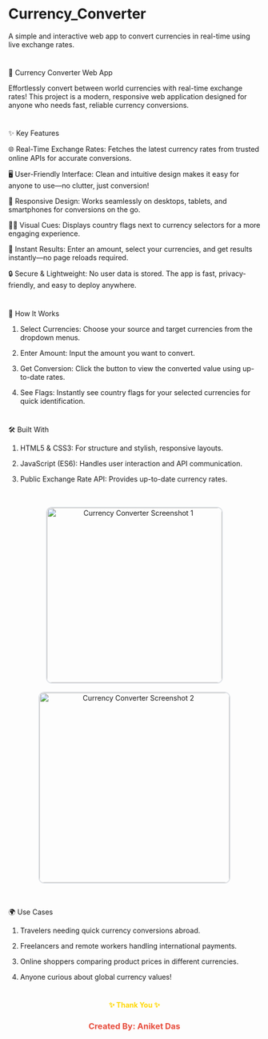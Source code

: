 # Currency_Converter
A simple and interactive web app to convert currencies in real-time using live exchange rates.
#

💱 Currency Converter Web App


Effortlessly convert between world currencies with real-time exchange rates!
This project is a modern, responsive web application designed for anyone who needs fast, reliable currency conversions.
#
✨ Key Features

🌐 Real-Time Exchange Rates:
Fetches the latest currency rates from trusted online APIs for accurate conversions.

🖥️ User-Friendly Interface:
Clean and intuitive design makes it easy for anyone to use—no clutter, just conversion!

📱 Responsive Design:
Works seamlessly on desktops, tablets, and smartphones for conversions on the go.

🏳️‍🌈 Visual Cues:
Displays country flags next to currency selectors for a more engaging experience.

🔄 Instant Results:
Enter an amount, select your currencies, and get results instantly—no page reloads required.

🔒 Secure & Lightweight:
No user data is stored. The app is fast, privacy-friendly, and easy to deploy anywhere.

#

🚀 How It Works


1) Select Currencies:
Choose your source and target currencies from the dropdown menus.


2) Enter Amount:
Input the amount you want to convert.

3) Get Conversion:
Click the button to view the converted value using up-to-date rates.


4) See Flags:
Instantly see country flags for your selected currencies for quick identification.

#

🛠️ Built With
1) HTML5 & CSS3: For structure and stylish, responsive layouts.


2) JavaScript (ES6): Handles user interaction and API communication.


3) Public Exchange Rate API: Provides up-to-date currency rates.

#

<p align="center">
  <img src="https://github.com/user-attachments/assets/bdba8870-b868-4279-9baa-be35675e34d6" alt="Currency Converter Screenshot 1" width="350" style="border-radius: 12px; border: 2px solid #e1e4e8; margin: 8px;">
  <img src="https://github.com/user-attachments/assets/bd567bbd-b2ad-4eef-afec-d0fe050d4628" alt="Currency Converter Screenshot 2" width="380" style="border-radius: 12px; border: 2px solid #e1e4e8; margin: 8px;">
</p>

#

🌍 Use Cases
1) Travelers needing quick currency conversions abroad.

2) Freelancers and remote workers handling international payments.


3) Online shoppers comparing product prices in different currencies.


4) Anyone curious about global currency values!

#

<h4 align="center" style="color:gold;">✨ Thank You ✨</h4> 
<h3 align="center" style="color:#e74c3c;">Created By: Aniket Das</h3>
